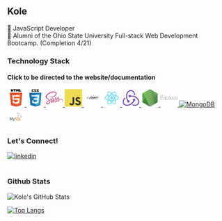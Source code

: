 ## Kole

💜 JavaScript Developer  
🌱 Alumni of the Ohio State University Full-stack Web Development Bootcamp. (Completion 4/21)  

### Technology Stack
#### Click to be directed to the website/documentation

<a href='https://developer.mozilla.org/en-US/docs/Web/Guide/HTML/HTML5'>
  <img alt="HTML5" width="40px" src="https://raw.githubusercontent.com/github/explore/80688e429a7d4ef2fca1e82350fe8e3517d3494d/topics/html/html.png" />
</a>
<a align=left href='https://developer.mozilla.org/en-US/docs/Web/CSS'>
  <img alt="CSS3" width="40px" src="https://raw.githubusercontent.com/github/explore/80688e429a7d4ef2fca1e82350fe8e3517d3494d/topics/css/css.png" />
</a>
<a align=left href='https://sass-lang.com/'>
  <img alt="Sass" width="40px" src="https://raw.githubusercontent.com/github/explore/80688e429a7d4ef2fca1e82350fe8e3517d3494d/topics/sass/sass.png" />
</a>
<a align=left href='https://www.javascript.com/'>
  <img alt="JavaScript" width="40x" src="https://raw.githubusercontent.com/github/explore/80688e429a7d4ef2fca1e82350fe8e3517d3494d/topics/javascript/javascript.png" />
</a>
<a align=left href='https://jquery.com/'>
  <img alt="jQuery" width="40x" src="https://raw.githubusercontent.com/github/explore/80688e429a7d4ef2fca1e82350fe8e3517d3494d/topics/jquery/jquery.png" />
</a>
<a align=left href='https://reactjs.org/'>
  <img alt="React" width="40px" src="https://raw.githubusercontent.com/github/explore/80688e429a7d4ef2fca1e82350fe8e3517d3494d/topics/react/react.png" />
</a>
<a align=left href='https://redux.js.org/'>
  <img alt="Redux" width="40px" src="https://raw.githubusercontent.com/github/explore/80688e429a7d4ef2fca1e82350fe8e3517d3494d/topics/redux/redux.png" />
</a>
<a align=left href='https://nodejs.org/en/'>
  <img alt="Node" width="40px" src="https://raw.githubusercontent.com/github/explore/80688e429a7d4ef2fca1e82350fe8e3517d3494d/topics/nodejs/nodejs.png" />
</a>
<a align=left href='https://expressjs.com/'>
  <img alt="Express" width="40px" src="https://raw.githubusercontent.com/github/explore/80688e429a7d4ef2fca1e82350fe8e3517d3494d/topics/express/express.png" />
</a>
<a align=left href='https://www.mongodb.com/2'>
  <img alt="MongoDB" width="40px" src="https://www.instana.com/media//01_INSTANA_IconSet_MongoDB.svg" />
</a>
<a align=left href='https://www.mysql.com/'>
  <img alt="mySQL" width="40px" src="https://raw.githubusercontent.com/github/explore/80688e429a7d4ef2fca1e82350fe8e3517d3494d/topics/mysql/mysql.png" />
</a>
                                                                                                        
<br />

### Let's Connect!
<a href='https://www.linkedin.com/in/jkole822/'>
  <img alt='linkedin' src="https://img.shields.io/badge/LinkedIn-0077B5?style=for-the-badge&logo=linkedin&logoColor=white" />
</a>

<br />
<br />

### Github Stats

<img alt="Kole's GitHub Stats" src="https://github-readme-stats-black-nine-15.vercel.app/api?username=jkole822&show_icons=true&hide_border=true&hide=stars&theme=react" />

<br />

[![Top Langs](https://github-readme-stats.vercel.app/api/top-langs/?username=jkole822)](https://github.com/anuraghazra/github-readme-stats)





